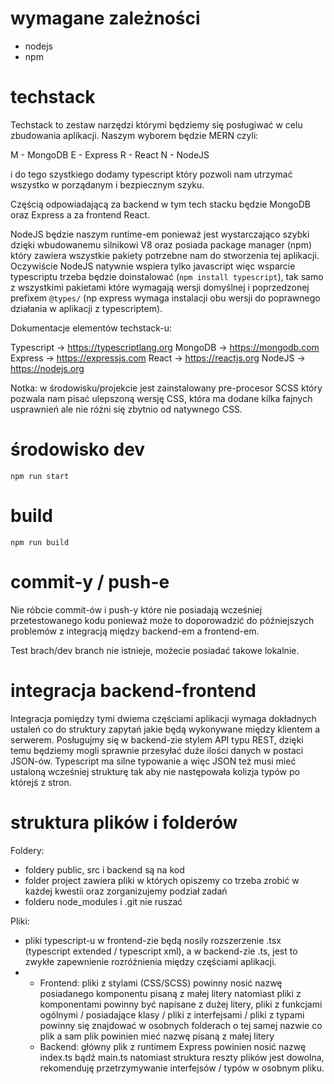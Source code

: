 # wymagane zależności

 * nodejs 
 * npm

# techstack

Techstack to zestaw narzędzi którymi będziemy się posługiwać w celu zbudowania aplikacji.
Naszym wyborem będzie MERN czyli:

M - MongoDB
E - Express
R - React
N - NodeJS

i do tego szystkiego dodamy typescript który pozwoli nam utrzymać wszystko w porządanym i bezpiecznym szyku.

Częścią odpowiadającą za backend w tym tech stacku będzie MongoDB oraz Express a za frontend React.

NodeJS będzie naszym runtime-em ponieważ jest wystarczająco szybki dzięki wbudowanemu silnikowi V8 oraz posiada package manager (npm) który zawiera wszystkie pakiety potrzebne nam do stworzenia tej aplikacji. Oczywiście NodeJS natywnie wspiera tylko javascript więc wsparcie typescriptu trzeba będzie doinstalować (`npm install typescript`), tak samo z wszystkimi pakietami które wymagają wersji domyślnej i poprzedzonej prefixem `@types/` (np express wymaga instalacji obu wersji do poprawnego działania w aplikacji z typescriptem).

Dokumentacje elementów techstack-u:

Typescript -> https://typescriptlang.org
MongoDB -> https://mongodb.com
Express -> https://expressjs.com
React -> https://reactjs.org
NodeJS -> https://nodejs.org

Notka: w środowisku/projekcie jest zainstalowany pre-procesor SCSS który pozwala nam pisać ulepszoną wersję CSS, która ma dodane kilka fajnych usprawnień ale nie różni się zbytnio od natywnego CSS.

# środowisko dev

```
npm run start
```

# build

```
npm run build
```

# commit-y / push-e

Nie róbcie commit-ów i push-y które nie posiadają wcześniej przetestowanego kodu ponieważ może to doporowadzić do późniejszych problemów z integracją między backend-em a frontend-em.

Test brach/dev branch nie istnieje, możecie posiadać takowe lokalnie.

# integracja backend-frontend

Integracja pomiędzy tymi dwiema częściami aplikacji wymaga dokładnych ustaleń co do struktury zapytań jakie będą wykonywane między klientem a serwerem. Posługujmy się w backend-zie stylem API typu REST, dzięki temu będziemy mogli sprawnie przesyłać duże ilości danych w postaci JSON-ów. Typescript ma silne typowanie a więc JSON też musi mieć ustaloną wcześniej strukturę tak aby nie następowała kolizja typów po którejś z stron.

# struktura plików i folderów

Foldery:
 * foldery public, src i backend są na kod 
 * folder project zawiera pliki w których opiszemy co trzeba zrobić w każdej kwestii oraz zorganizujemy podział zadań
 * folderu node_modules i .git nie ruszać

Pliki:
 * pliki typescript-u w frontend-zie będą nosily rozszerzenie .tsx (typescript extended / typescript xml), a w backend-zie .ts, jest to zwykłe zapewnienie rozróżnienia między częściami aplikacji.
 * 
    * Frontend: pliki z stylami (CSS/SCSS) powinny nosić nazwę posiadanego komponentu pisaną z małej litery natomiast pliki z komponentami powinny być napisane z dużej litery, pliki z funkcjami ogólnymi / posiadające klasy / pliki z interfejsami / pliki z typami powinny się znajdować w osobnych folderach o tej samej nazwie co plik a sam plik powinien mieć nazwę pisaną z małej litery
    * Backend: główny plik z runtimem Express powinien nosić nazwę index.ts bądź main.ts natomiast struktura reszty plików jest dowolna, rekomenduję przetrzymywanie interfejsów / typów w osobnym pliku.